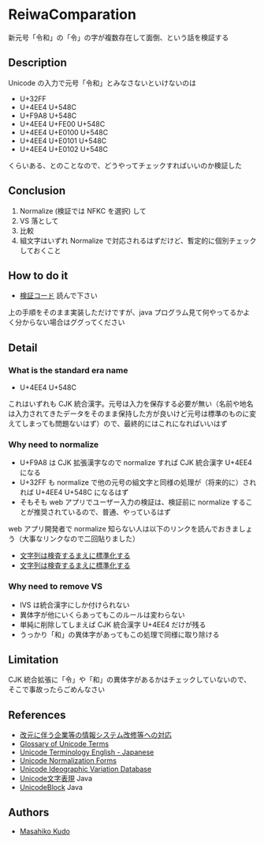 # ReiwaComparation
新元号「令和」の「令」の字が複数存在して面倒、という話を検証する

## Description
Unicode の入力で元号「令和」とみなさないといけないのは

- U+32FF
- U+4EE4 U+548C
- U+F9A8 U+548C
- U+4EE4 U+FE00 U+548C
- U+4EE4 U+E0100 U+548C
- U+4EE4 U+E0101 U+548C
- U+4EE4 U+E0102 U+548C

くらいある、とのことなので、どうやってチェックすればいいのか検証した

## Conclusion

1. Normalize (検証では NFKC を選択) して
1. VS 落として
1. 比較
1. 組文字はいずれ Normalize で対応されるはずだけど、暫定的に個別チェックしておくこと

## How to do it

- [検証コード](/src/main/java/io/github/mkudo/compare/Reiwa.java) 読んで下さい

上の手順をそのまま実装しただけですが、java プログラム見て何やってるかよく分からない場合はググってください

## Detail
### What is the standard era name

- U+4EE4 U+548C

これはいずれも CJK 統合漢字。元号は入力を保存する必要が無い（名前や地名は入力されてきたデータをそのまま保持した方が良いけど元号は標準のものに変えてしまっても問題ないはず）ので、最終的にはこれになればいいはず

### Why need to normalize

- U+F9A8 は CJK 拡張漢字なので normalize すれば CJK 統合漢字 U+4EE4 になる
- U+32FF も normalize で他の元号の組文字と同様の処理が（将来的に）されれば U+4EE4 U+548C になるはず
- そもそも web アプリでユーザー入力の検証は、検証前に normalize することが推奨されているので、普通、やっているはず

web アプリ開発者で normalize 知らない人は以下のリンクを読んでおきましょう（大事なリンクなので二回貼りました）
- [文字列は検査するまえに標準化する](https://www.jpcert.or.jp/java-rules/ids01-j.html)
- [文字列は検査するまえに標準化する](https://www.jpcert.or.jp/java-rules/ids01-j.html)

### Why need to remove VS

- IVS は統合漢字にしか付けられない
- 異体字が他にいくらあってもこのルールは変わらない
- 単純に削除してしまえば CJK 統合漢字 U+4EE4 だけが残る
- うっかり「和」の異体字があってもこの処理で同様に取り除ける

## Limitation

CJK 統合拡張に「令」や「和」の異体字があるかはチェックしていないので、そこで事故ったらごめんなさい

## References
- [改元に伴う企業等の情報システム改修等への対応](https://www.meti.go.jp/policy/it_policy/kaigen/kaigen_taiou.html)
- [Glossary of Unicode Terms](http://www.unicode.org/glossary/)
- [Unicode Terminology English - Japanese](http://www.unicode.org/terminology/term_en_ja.html)
- [Unicode Normalization Forms](http://www.unicode.org/reports/tr15/)
- [Unicode Ideographic Variation Database](http://www.unicode.org/reports/tr37/)
- [Unicode文字表現](https://docs.oracle.com/javase/jp/11/docs/api/java.base/java/lang/Character.html#unicode) Java
- [UnicodeBlock](https://docs.oracle.com/javase/jp/11/docs/api/java.base/java/lang/Character.UnicodeBlock.html) Java

## Authors
- [Masahiko Kudo](https://github.com/MKudo)

